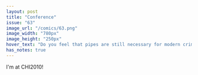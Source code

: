 ```yaml
---
layout: post
title: "Conference"
issue: "63"
image_url: "/comics/63.png"
image_width: "780px"
image_height: "250px"
hover_text: "Do you feel that pipes are still necessary for modern crime solving?  \"Didn't you hear my previous answer?\""
has_notes: true
---
```

I'm at CHI2010!
